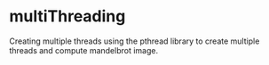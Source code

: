 # multiThreading

Creating multiple threads using the pthread library to create multiple threads and compute mandelbrot image.
